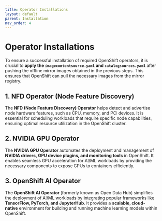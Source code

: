 ```yaml
---
title: Operator Installations
layout: default
parent: Installation
nav_order: 4
---
```


# **Operator Installations**  

To ensure a successful installation of required OpenShift operators, it is crucial to **apply the `imagecontentsource.yaml` and `catalogsources.yaml`** after pushing the offline mirror images obtained in the previous steps. This ensures that OpenShift can pull the necessary images from the mirror registry.  

## **1. NFD Operator (Node Feature Discovery)**  
The **NFD (Node Feature Discovery) Operator** helps detect and advertise node hardware features, such as CPU, memory, and PCI devices. It is essential for scheduling workloads that require specific node capabilities, ensuring optimal resource utilization in the OpenShift cluster.  

## **2. NVIDIA GPU Operator**  
The **NVIDIA GPU Operator** automates the deployment and management of **NVIDIA drivers, GPU device plugins, and monitoring tools** in OpenShift. It enables seamless GPU acceleration for AI/ML workloads by providing the necessary components to expose GPUs to containers efficiently.  

## **3. OpenShift AI Operator**  
The **OpenShift AI Operator** (formerly known as Open Data Hub) simplifies the deployment of AI/ML workloads by integrating popular frameworks like **TensorFlow, PyTorch, and JupyterHub**. It provides a **scalable, cloud-native** environment for building and running machine learning models within OpenShift.  
